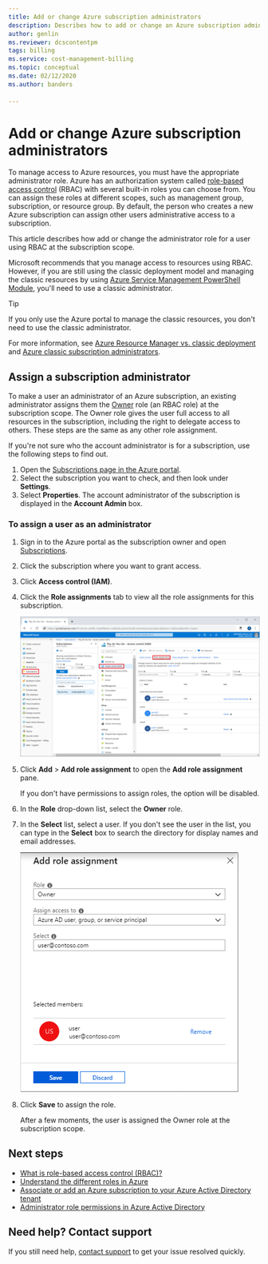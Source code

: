 ```yaml
---
title: Add or change Azure subscription administrators
description: Describes how to add or change an Azure subscription administrator using role-based access control (RBAC).
author: genlin
ms.reviewer: dcscontentpm
tags: billing
ms.service: cost-management-billing
ms.topic: conceptual
ms.date: 02/12/2020
ms.author: banders

---
```

# Add or change Azure subscription administrators


To manage access to Azure resources, you must have the appropriate administrator role. Azure has an authorization system called [role-based access control](../../role-based-access-control/overview.md) (RBAC) with several built-in roles you can choose from. You can assign these roles at different scopes, such as management group, subscription, or resource group. By default, the person who creates a new Azure subscription can assign other users administrative access to a subscription.

This article describes how add or change the administrator role for a user using RBAC at the subscription scope.

Microsoft recommends that you manage access to resources using RBAC. However, if you are still using the classic deployment model and managing the classic resources by using [Azure Service Management PowerShell Module](/powershell/module/servicemanagement/azure.service), you'll need to use a classic administrator.

> [!TIP]
> If you only use the Azure portal to manage the classic resources, you don't need to use the classic administrator.

For more information, see [Azure Resource Manager vs. classic deployment](../../azure-resource-manager/management/deployment-models.md) and [Azure classic subscription administrators](../../role-based-access-control/classic-administrators.md).

<a name="add-an-admin-for-a-subscription"></a>

## Assign a subscription administrator

To make a user an administrator of an Azure subscription, an existing administrator assigns them the [Owner](../../role-based-access-control/built-in-roles.md#owner) role (an RBAC role) at the subscription scope. The Owner role gives the user full access to all resources in the subscription, including the right to delegate access to others. These steps are the same as any other role assignment.

If you're not sure who the account administrator is for a subscription, use the following steps to find out.

1. Open the [Subscriptions page in the Azure portal](https://portal.azure.com/#blade/Microsoft_Azure_Billing/SubscriptionsBlade).
1. Select the subscription you want to check, and then look under **Settings**.
1. Select **Properties**. The account administrator of the subscription is displayed in the **Account Admin** box.

### To assign a user as an administrator

1. Sign in to the Azure portal as the subscription owner and open [Subscriptions](https://portal.azure.com/#blade/Microsoft_Azure_Billing/SubscriptionsBlade).

1. Click the subscription where you want to grant access.

1. Click **Access control (IAM)**.

1. Click the **Role assignments** tab to view all the role assignments for this subscription.

    ![Screenshot that shows role assignments](./media/add-change-subscription-administrator/role-assignments.png)

1. Click **Add** > **Add role assignment** to open the **Add role assignment** pane.

    If you don't have permissions to assign roles, the option will be disabled.

1. In the **Role** drop-down list, select the **Owner** role.

1. In the **Select** list, select a user. If you don't see the user in the list, you can type in the **Select** box to search the directory for display names and email addresses.

    ![Screenshot that shows the Owner role selected](./media/add-change-subscription-administrator/add-role.png)

1. Click **Save** to assign the role.

    After a few moments, the user is assigned the Owner role at the subscription scope.

## Next steps

* [What is role-based access control (RBAC)?](../../role-based-access-control/overview.md)
* [Understand the different roles in Azure](../../role-based-access-control/rbac-and-directory-admin-roles.md)
* [Associate or add an Azure subscription to your Azure Active Directory tenant](../../active-directory/fundamentals/active-directory-how-subscriptions-associated-directory.md)
* [Administrator role permissions in Azure Active Directory](../../active-directory/users-groups-roles/directory-assign-admin-roles.md)

## Need help? Contact support

If you still need help, [contact support](https://portal.azure.com/?#blade/Microsoft_Azure_Support/HelpAndSupportBlade) to get your issue resolved quickly.
